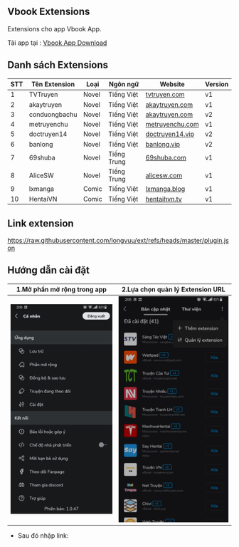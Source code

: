 <!-- filepath: c:\Users\Long\Desktop\vbook-extensions\README.md -->
## Vbook Extensions

Extensions cho app Vbook App.

Tải app tại : [Vbook App Download](https://bit.ly/vbookapp)

## Danh sách Extensions

| STT | Tên Extension | Loại | Ngôn ngữ | Website | Version |
|-----|---------------|------|----------|---------|---------|
| 1 | TVTruyen | Novel | Tiếng Việt | [tvtruyen.com](https://www.tvtruyen.com) | v1 |
| 2 | akaytruyen | Novel | Tiếng Việt | [akaytruyen.com](https://akaytruyen.com/) | v1 |
| 3 | conduongbachu | Novel | Tiếng Việt | [akaytruyen.com](https://akaytruyen.com/) | v2 |
| 4 | metruyenchu | Novel | Tiếng Việt | [metruyenchu.com](https://metruyenchu.com) | v1 |
| 5 | doctruyen14 | Novel | Tiếng Việt | [doctruyen14.vip](https://doctruyen14.vip/) | v2 |
| 6 | banlong | Novel | Tiếng Việt | [banlong.vip](https://banlong.vip/) | v2 |
| 7 | 69shuba | Novel | Tiếng Trung | [69shuba.com](https://www.69shuba.com/) | v1 |
| 8 | AliceSW | Novel | Tiếng Trung | [alicesw.com](https://www.alicesw.com/) | v1 |
| 9 | lxmanga | Comic | Tiếng Việt | [lxmanga.blog](https://lxmanga.blog/) | v1 |
| 10 | HentaiVN | Comic | Tiếng Việt | [hentaihvn.tv](https://hentaihvn.tv) | v1 |

## Link extension

https://raw.githubusercontent.com/longvuu/ext/refs/heads/master/plugin.json

## Hướng dẫn cài đặt

| 1.Mở phần mở rộng trong app                   | 2.Lựa chọn quản lý Extension URL        |
| --------------------------------------------- | --------------------------------------- |
| <img src='huongdan/extension.jpg' width='500'>| <img src='huongdan/add.jpg' width='500'>|
* Sau đó nhập link:
